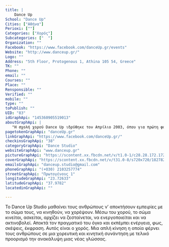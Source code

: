 ```yaml
---
title: |
    Dance Up
School: "Dance Up"
Cities: ["Αθήνα"]
Perioxi: [""]
Categories: ["Χορός"]
Subcategories: ["  "]
Organization: ""
Facebook: "https://www.facebook.com/danceUp.gr/events"
Website: "http://www.danceup.gr/"
Logo: ""
Address: "5th Floor, Protogenous 1, Athina 105 54, Greece"
TK: ""
Phone: ""
email: ""
Courses: ""
Place: ""
Rensponsible: ""
Verified: ""
mobile: ""
type: ""
toPublish: ""
UID: "83"
idGraphApi: "145360905519013"
aboutGraphApi: | 
   "Η σχολή χορού Dance Up ιδρύθηκε τον Απρίλιο 2003, όπου για πρώτη φορά εισήγαγε στην Ελλάδα το Body Balance, μάθημα που γυμνάζει μέσω του χορού."
pagetokenGraphApi: "danceUp.gr"
linkGraphApi: "https://www.facebook.com/danceUp.gr/"
checkinsGraphApi: "38"
categoryGraphApi: "Dance Studio"
websiteGraphApi: "www.danceup.gr"
pictureGraphApi: "https://scontent.xx.fbcdn.net/v/t1.0-1/c28.28.172.172/s50x50/602946_484449261610174_526158074_n.jpg?oh=f1d6b31fba73f19065ac4c80da513f0b&amp;oe=5B083627"
coverGraphApi: "https://scontent.xx.fbcdn.net/v/t31.0-8/s720x720/18278250_1332732070115218_1319073906198449973_o.jpg?oh=fa115497bf8d637b0ae3abcf50e1b3a1&amp;oe=5B450337"
emailsGraphApi: "danceup.studio@gmail.com"
phoneGraphApi: "(+Ο30) 2103257774"
streetGraphApi: "Πρωτογένους 1"
longitudeGraphApi: "23.72633"
latitudeGraphApi: "37.9782"
locatedinGraphApi: ""

---
```


Το Dance Up Studio μαθαίνει τους ανθρώπους ν’ αποκτήσουν εμπειρίες με το σώμα τους, να κινηθούν, να χορέψουν. Μέσω του χορού, το σώμα κινείται, ασκείται, αρχίζει να ζεσταίνεται, να ενεργοποιείται και να ακτινοβολεί. Αποκτά τον πραγματικό του όγκο και εκπέμπει ενέργεια, φως, σκέψεις, έκφραση. Αυτός είναι ο χορός. Μια απλή κίνηση η οποία φέρνει τους ανθρώπους σε μια χορευτική και κινητική συνάντηση με τελικό προορισμό την ανακάλυψη μιας νέας γλώσσας. 

